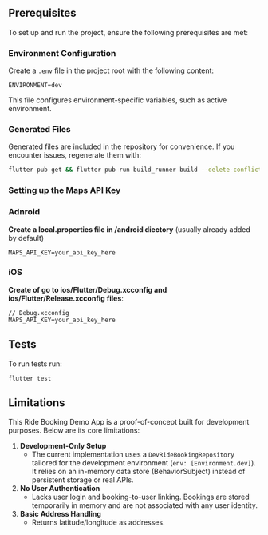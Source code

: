 
## Prerequisites

To set up and run the project, ensure the following prerequisites are met:

### Environment Configuration

Create a `.env` file in the project root with the following content:

```
ENVIRONMENT=dev
```

This file configures environment-specific variables, such as active environment.

### Generated Files

Generated files are included in the repository for convenience. If you encounter issues, regenerate them with:

```bash
flutter pub get && flutter pub run build_runner build --delete-conflicting-outputs
```

### Setting up the Maps API Key

### Adnroid

**Create a local.properties file in /android diectory** (usually already added by default)
```
MAPS_API_KEY=your_api_key_here
```
### iOS

**Create of go to ios/Flutter/Debug.xcconfig and  ios/Flutter/Release.xcconfig files**:
```
// Debug.xcconfig
MAPS_API_KEY=your_api_key_here
```

## Tests

To run tests run:

```
flutter test
```

## Limitations

This Ride Booking Demo App is a proof-of-concept built for development purposes. Below are its core limitations:

1.  **Development-Only Setup**
    -   The current implementation uses a `DevRideBookingRepository` tailored for the development environment (`env: [Environment.dev]`). It relies on an in-memory data store (BehaviorSubject) instead of persistent storage or real APIs.
2.  **No User Authentication**
    -   Lacks user login and booking-to-user linking. Bookings are stored temporarily in memory and are not associated with any user identity.
3.  **Basic Address Handling**
    -   Returns latitude/longitude as addresses. 